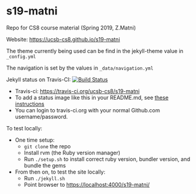 # s19-matni

Repo for CS8 course material (Spring 2019, Z.Matni)

Website: <https://ucsb-cs8.github.io/s19-matni>

The theme currently being used can be find in the jekyll-theme value
in `_config.yml`

The navigation is set by the values in `_data/navigation.yml`

Jekyll status on Travis-CI: [![Build Status](https://travis-ci.org/ucsb-cs8/s19-matni.svg?branch=master)](https://travis-ci.org/ucsb-cs8/s19-matni)

* Travis-ci: <https://travis-ci.org/ucsb-cs8/s19-matni>
* To add a status image like this in your README.md, see [these instructions](https://docs.travis-ci.com/user/status-images/)
* You can login to travis-ci.org with your normal Github.com username/password.

To test locally:
* One time setup:
    * `git clone` the repo
    * Install rvm (the Ruby version manager)
    * Run `./setup.sh` to install correct ruby version, bundler version, and bundle the gems
* From then on, to test the site locally:
    * Run `./jekyll.sh`
    * Point browser to <https://localhost:4000/s19-matni/>
